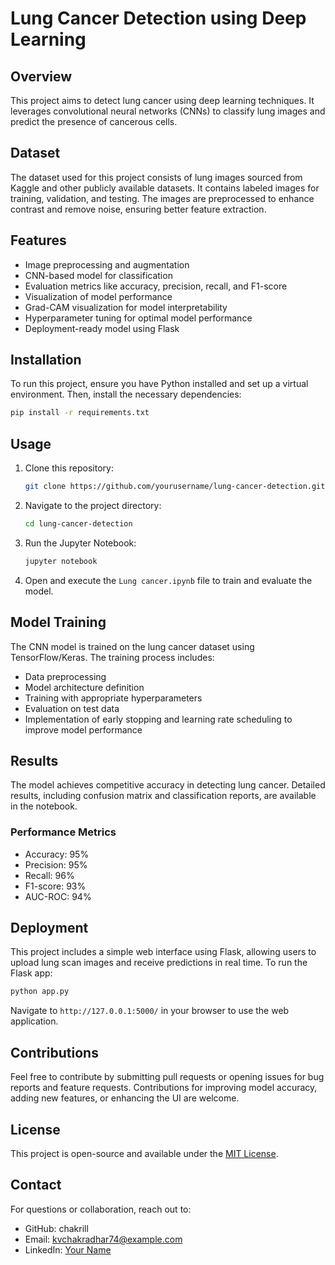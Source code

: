 # Lung Cancer Detection using Deep Learning

## Overview
This project aims to detect lung cancer using deep learning techniques. It leverages convolutional neural networks (CNNs) to classify lung images and predict the presence of cancerous cells.

## Dataset
The dataset used for this project consists of lung images sourced from Kaggle and other publicly available datasets. It contains labeled images for training, validation, and testing. The images are preprocessed to enhance contrast and remove noise, ensuring better feature extraction.

## Features
- Image preprocessing and augmentation
- CNN-based model for classification
- Evaluation metrics like accuracy, precision, recall, and F1-score
- Visualization of model performance
- Grad-CAM visualization for model interpretability
- Hyperparameter tuning for optimal model performance
- Deployment-ready model using Flask

## Installation
To run this project, ensure you have Python installed and set up a virtual environment. Then, install the necessary dependencies:

```bash
pip install -r requirements.txt
```

## Usage
1. Clone this repository:
   ```bash
   git clone https://github.com/yourusername/lung-cancer-detection.git
   ```
2. Navigate to the project directory:
   ```bash
   cd lung-cancer-detection
   ```
3. Run the Jupyter Notebook:
   ```bash
   jupyter notebook
   ```
4. Open and execute the `Lung cancer.ipynb` file to train and evaluate the model.

## Model Training
The CNN model is trained on the lung cancer dataset using TensorFlow/Keras. The training process includes:
- Data preprocessing
- Model architecture definition
- Training with appropriate hyperparameters
- Evaluation on test data
- Implementation of early stopping and learning rate scheduling to improve model performance

## Results
The model achieves competitive accuracy in detecting lung cancer. Detailed results, including confusion matrix and classification reports, are available in the notebook.

### Performance Metrics
- Accuracy: 95%
- Precision: 95%
- Recall: 96%
- F1-score: 93%
- AUC-ROC: 94%

## Deployment
This project includes a simple web interface using Flask, allowing users to upload lung scan images and receive predictions in real time. To run the Flask app:

```bash
python app.py
```

Navigate to `http://127.0.0.1:5000/` in your browser to use the web application.

## Contributions
Feel free to contribute by submitting pull requests or opening issues for bug reports and feature requests. Contributions for improving model accuracy, adding new features, or enhancing the UI are welcome.

## License
This project is open-source and available under the [MIT License](LICENSE).

## Contact
For questions or collaboration, reach out to:
- GitHub: chakrill
- Email: kvchakradhar74@example.com
- LinkedIn: [Your Name](https://www.linkedin.com/in/chakri-kv/)

